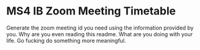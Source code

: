 # MS4 IB Zoom Meeting Timetable
Generate the zoom meeting id you need using the information provided by you.
Why are you even reading this readme.
What are you doing with your life.
Go fucking do something more meaningful.